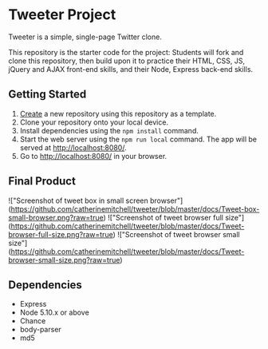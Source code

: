 # Tweeter Project

Tweeter is a simple, single-page Twitter clone.

This repository is the starter code for the project: Students will fork and clone this repository, then build upon it to practice their HTML, CSS, JS, jQuery and AJAX front-end skills, and their Node, Express back-end skills.

## Getting Started

1. [Create](https://docs.github.com/en/repositories/creating-and-managing-repositories/creating-a-repository-from-a-template) a new repository using this repository as a template.
2. Clone your repository onto your local device.
3. Install dependencies using the `npm install` command.
3. Start the web server using the `npm run local` command. The app will be served at <http://localhost:8080/>.
4. Go to <http://localhost:8080/> in your browser.

## Final Product

!["Screenshot of tweet box in small screen browser"] (https://github.com/catherinemitchell/tweeter/blob/master/docs/Tweet-box-small-browser.png?raw=true)
!["Screenshot of tweet browser full size"] (https://github.com/catherinemitchell/tweeter/blob/master/docs/Tweet-browser-full-size.png?raw=true)
!["Screenshot of tweet browser small size"] (https://github.com/catherinemitchell/tweeter/blob/master/docs/Tweet-browser-small-size.png?raw=true)


## Dependencies

- Express
- Node 5.10.x or above
- Chance
- body-parser
- md5

